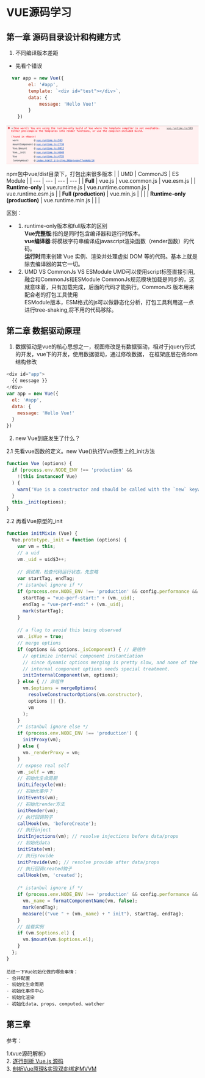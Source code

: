 # VUE源码学习

## 第一章 源码目录设计和构建方式

1. 不同编译版本差距  
- 先看个错误  
```js
  var app = new Vue({
        el: '#app',
        template: `<div id="test"></div>`,
        data: {
            message: 'Hello Vue!'
        }
    })
```
<img src="../../assets/image/vue/run-time-only.png" width="600" hegiht="413" align=center />

npm包中vue/dist目录下，打包出来很多版本
| | UMD | CommonJS | ES Module |
| --- | --- | --- | --- |
| **Full** | vue.js | vue.common.js | vue.esm.js |
| **Runtime-only** | vue.runtime.js | vue.runtime.common.js | vue.runtime.esm.js |
| **Full (production)** | vue.min.js | | |
| **Runtime-only (production)** | vue.runtime.min.js | | |

区别：
- 1. runtime-only版本和full版本的区别  
**Vue完整版**:指的是同时包含编译器和运行时版本。  
**vue编译器**:将模板字符串编译成javascript渲染函数（render函数）的代码。  
**运行时**用来创建 Vue 实例、渲染并处理虚拟 DOM 等的代码。基本上就是除去编译器的其它一切。  

- 2. UMD VS CommonJs VS ESModule
UMD可以使用script标签直接引用,融合和CommonJs和ESModule
CommonJs规范模块加载是同步的，这就意味着，只有加载完成，后面的代码才能执行。CommonJS 版本用来配合老的打包工具使用  
ESModule版本，ESM格式的js可以做静态化分析，打包工具利用这一点进行tree-shaking,将不用的代码移除。


## 第二章 数据驱动原理
1. 数据驱动是vue的核心思想之一，视图修改是有数据驱动，相对于jquery形式的开发，vue下的开发，使用数据驱动，通过修改数据，
在框架底层在做dom结构修改
```js
<div id="app">
  {{ message }}
</div>
var app = new Vue({
  el: '#app',
  data: {
    message: 'Hello Vue!'
  }
})
```




2. new Vue到底发生了什么？

2.1 先看vue函数的定义。new Vue()执行Vue原型上的_init方法
```js
function Vue (options) {
  if (process.env.NODE_ENV !== 'production' &&
    !(this instanceof Vue)
  ) {
    warn('Vue is a constructor and should be called with the `new` keyword');
  }
  this._init(options);
}
```
2.2 再看Vue原型的_init
```js
function initMixin (Vue) {
  Vue.prototype._init = function (options) {
    var vm = this;
    // a uid
    vm._uid = uid$3++;

    // 调试用，检查代码运行状态，先忽略
    var startTag, endTag;
    /* istanbul ignore if */
    if (process.env.NODE_ENV !== 'production' && config.performance && mark) {
      startTag = "vue-perf-start:" + (vm._uid);
      endTag = "vue-perf-end:" + (vm._uid);
      mark(startTag);
    }

    // a flag to avoid this being observed
    vm._isVue = true;
    // merge options
    if (options && options._isComponent) { // 是组件
      // optimize internal component instantiation
      // since dynamic options merging is pretty slow, and none of the
      // internal component options needs special treatment.
      initInternalComponent(vm, options);
    } else { // 非组件
      vm.$options = mergeOptions(
        resolveConstructorOptions(vm.constructor),
        options || {},
        vm
      );
    }
    /* istanbul ignore else */
    if (process.env.NODE_ENV !== 'production') {
      initProxy(vm);
    } else {
      vm._renderProxy = vm;
    }
    // expose real self
    vm._self = vm;
    // 初始化生命周期
    initLifecycle(vm);
    // 初始化事件？
    initEvents(vm);
    // 初始化render方法
    initRender(vm);
    // 执行回调钩子
    callHook(vm, 'beforeCreate');
    // 执行inject
    initInjections(vm); // resolve injections before data/props
    // 初始化data
    initState(vm);
    // 执行provide
    initProvide(vm); // resolve provide after data/props
    // 执行回调created钩子
    callHook(vm, 'created');

    /* istanbul ignore if */
    if (process.env.NODE_ENV !== 'production' && config.performance && mark) {
      vm._name = formatComponentName(vm, false);
      mark(endTag);
      measure(("vue " + (vm._name) + " init"), startTag, endTag);
    }
    // 挂载实例
    if (vm.$options.el) {
      vm.$mount(vm.$options.el);
    }
  };
}

总结一下Vue初始化做的哪些事情：
- 合并配置
- 初始化生命周期
- 初始化事件中心
- 初始化渲染
- 初始化data、props、computed、watcher    

```





## 第三章 



参考：

1.《vue源码解析》   
2. [逐行剖析 Vue.js 源码](https://nlrx-wjc.github.io/Learn-Vue-Source-Code/)     
3. [剖析Vue原理&实现双向绑定MVVM](https://segmentfault.com/a/1190000006599500)